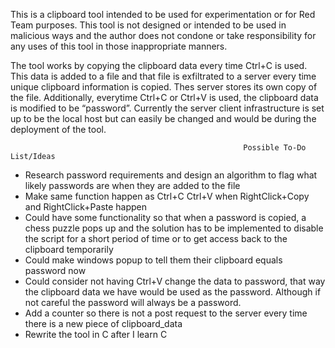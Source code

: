 This is a clipboard tool intended to be used for experimentation or for Red Team purposes. This tool is not designed or intended to be used in malicious ways and the author does not condone or take responsibility for any uses of this tool in those inappropriate manners. 

The tool works by copying the clipboard data every time Ctrl+C is used. This data is added to a file and that file is exfiltrated to a server every time unique clipboard information is copied. Thes server stores its own copy of the file. Additionally, everytime Ctrl+C or Ctrl+V is used, the clipboard data is modified to be “password”. Currently the server client infrastructure is set up to be the local host but can easily be changed and would be during the deployment of the tool. 


                                                        Possible To-Do List/Ideas
* Research password requirements and design an algorithm to flag what likely passwords are when they are added to the file
* Make same function happen as Ctrl+C Ctrl+V when RightClick+Copy and RightClick+Paste happen
* Could have some functionality so that when a password is copied, a chess puzzle pops up and the solution has to be implemented to disable the script for a short period of time or to get access back to the clipboard temporarily
* Could make windows popup to tell them their clipboard equals password now
* Could consider not having Ctrl+V change the data to password, that way the clipboard data we have would be used as the password. Although if not careful the password will always be a password.  
* Add a counter so there is not a post request to the server every time there is a new piece of clipboard_data
* Rewrite the tool in C after I learn C
